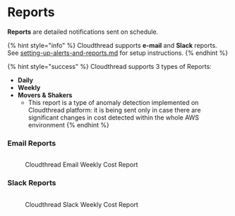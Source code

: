 # Reports

**Reports** are detailed notifications sent on schedule.

{% hint style="info" %}
Cloudthread supports **e-mail** and **Slack** reports. See [setting-up-alerts-and-reports.md](../../guides/setting-up-alerts-and-reports.md "mention") for setup instructions.
{% endhint %}

{% hint style="success" %}
Cloudthread supports 3 types of Reports:

* **Daily**
* **Weekly**
* **Movers & Shakers**
  * This report is a type of anomaly detection implemented on Cloudthread platform: it is being sent only in case there are significant changes in cost detected within the whole AWS environment
{% endhint %}

### Email Reports

<figure><img src="../../.gitbook/assets/Screen Cast 2022-08-24 at 9.35.33 PM.gif" alt=""><figcaption><p>Cloudthread Email Weekly Cost Report</p></figcaption></figure>

### Slack Reports

<figure><img src="../../.gitbook/assets/Screen Cast 2022-08-24 at 9.33.40 PM.gif" alt=""><figcaption><p>Cloudthread Slack Weekly Cost Report</p></figcaption></figure>
